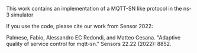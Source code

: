 This work contains an implementation of a MQTT-SN like protocol in the ns-3 simulator

If you use the code, please cite our work from Sensor 2022:

Palmese, Fabio, Alessandro EC Redondi, and Matteo Cesana. "Adaptive quality of service control for mqtt-sn." Sensors 22.22 (2022): 8852.
